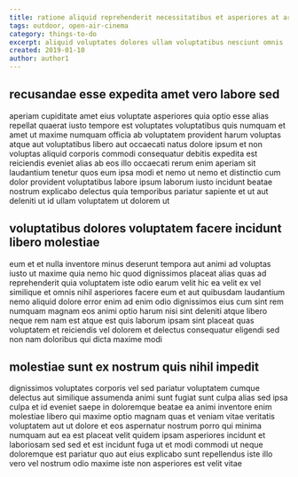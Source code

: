 ```yaml
---
title: ratione aliquid reprehenderit necessitatibus et asperiores at article 4459
tags: outdoor, open-air-cinema
category: things-to-do
excerpt: aliquid voluptates dolores ullam voluptatibus nesciunt omnis
created: 2019-01-10
author: author1
---
```


## recusandae esse expedita amet vero labore sed

aperiam cupiditate amet eius voluptate asperiores quia optio esse alias repellat quaerat iusto tempore est voluptates voluptatibus quis numquam et amet ut maxime numquam officia ab voluptatem provident harum voluptas atque aut voluptatibus libero aut occaecati natus dolore ipsum et non voluptas aliquid corporis commodi consequatur debitis expedita est reiciendis eveniet alias ab eos illo occaecati rerum enim aperiam sit laudantium tenetur quos eum ipsa modi et nemo ut nemo et distinctio cum dolor provident voluptatibus labore ipsum laborum iusto incidunt beatae nostrum explicabo delectus quia temporibus pariatur sapiente et ut aut deleniti ut id ullam voluptatem ut dolorem ut

## voluptatibus dolores voluptatem facere incidunt libero molestiae

eum et et nulla inventore minus deserunt tempora aut animi ad voluptas iusto ut maxime quia nemo hic quod dignissimos placeat alias quas ad reprehenderit quia voluptatem iste odio earum velit hic ea velit ex vel similique et omnis nihil asperiores facere eum et aut quibusdam laudantium nemo aliquid dolore error enim ad enim odio dignissimos eius cum sint rem numquam magnam eos animi optio harum nisi sint deleniti atque libero neque rem nam est atque est quis laborum ipsam sint placeat quas voluptatem et reiciendis vel dolorem et delectus consequatur eligendi sed non nam doloribus qui dicta maxime modi

## molestiae sunt ex nostrum quis nihil impedit

dignissimos voluptates corporis vel sed pariatur voluptatem cumque delectus aut similique assumenda animi sunt fugiat sunt culpa alias sed ipsa culpa et id eveniet saepe in doloremque beatae ea animi inventore enim molestiae libero qui maxime optio magnam quas et veniam vitae veritatis voluptatem aut ut dolore et eos aspernatur nostrum porro qui minima numquam aut ea est placeat velit quidem ipsam asperiores incidunt et laboriosam sed sed et est incidunt fuga ut et modi commodi ut neque doloremque est pariatur quo aut eius explicabo sunt repellendus iste illo vero vel nostrum odio maxime iste non asperiores est velit vitae
